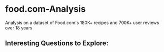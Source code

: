 # food.com-Analysis
Analysis on a dataset of Food.com's 180K+ recipes and 700K+ user reviews over 18 years

Interesting Questions to Explore:
- 
